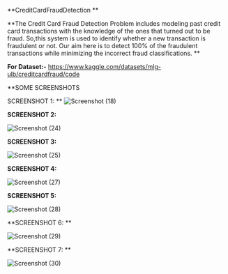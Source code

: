 **CreditCardFraudDetection ** 

**The Credit Card Fraud Detection Problem includes modeling past credit card transactions with the knowledge of the ones that turned out to be fraud. So,this system is used to identify whether a new transaction is fraudulent or not. Our aim here is to detect 100% of the fraudulent transactions while minimizing the incorrect fraud classifications.
**

**For Dataset:-**
https://www.kaggle.com/datasets/mlg-ulb/creditcardfraud/code

**SOME SCREENSHOTS

SCREENSHOT 1:
**
![Screenshot (18)](https://github.com/gayatrifegde/TechnoHacks/assets/91429243/6d881cb6-a79c-4000-b369-c0a30c66429b)

**SCREENSHOT 2:**

![Screenshot (24)](https://github.com/gayatrifegde/TechnoHacks/assets/91429243/b8532c4f-b6c1-4e7c-84df-c589a5e923ba)

**SCREENSHOT 3:**

![Screenshot (25)](https://github.com/gayatrifegde/TechnoHacks/assets/91429243/b6238f91-f883-4536-91b9-335cd6d5f79d)

**SCREENSHOT 4:**

![Screenshot (27)](https://github.com/gayatrifegde/TechnoHacks/assets/91429243/4ef34a48-3ecc-45f7-91c7-d68d0fdb5049)

**SCREENSHOT 5:**

![Screenshot (28)](https://github.com/gayatrifegde/TechnoHacks/assets/91429243/3154aa50-cc48-469a-8278-b55081edf44b)

**SCREENSHOT 6: **

![Screenshot (29)](https://github.com/gayatrifegde/TechnoHacks/assets/91429243/5dabddef-e82b-4706-9783-6b3080b0faae)

**SCREENSHOT 7: **

![Screenshot (30)](https://github.com/gayatrifegde/TechnoHacks/assets/91429243/4bbdcba5-a9c0-4dd3-9368-4bbd1fbb41ea)
